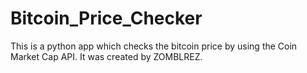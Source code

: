 # Bitcoin_Price_Checker
This is a python app which checks the bitcoin price by using the Coin Market Cap API. It was created by ZOMBLREZ.
